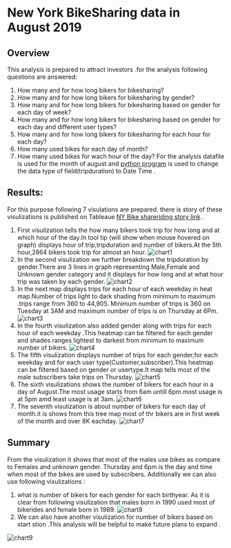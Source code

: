 # New York BikeSharing data in August 2019

## Overview
This analysis is prepared to attract  investors .for the analysis following questions are answered:
1. How many and for how long bikers for bikesharing?
2. How many and for how long bikers for bikesharing by gender?
3. How many and for how long bikers for bikesharing based on gender for each day of week?
4. How many and for how long bikers for bikesharing based on gender for each day and different  user types?
5. How many and for how long bikers for bikesharing for each hour for each  day?
6. How many used bikes for each day of month?
7. How many used bikes for wach hour of the day?
For the analysis datafile is used for the month of august  and [python program](https://github.com/ajinderbains/BikeSharing/blob/main/NYC_CitiBike_Challenge_starter_code.ipynb) is used to change the data  type of field(tripduration)  to Date Time .

## Results:
For this purpose following 7 visulations are prepared. there is story of these visulizations is published on Tableaue [NY Bike shareriding  story link](https://public.tableau.com/profile/ajinder6608#!/vizhome/NYBikeRideShare/NYBikeshare?publish=yes) .

1. First visulization tells the how many bikers took trip for how long and at which hour of the day.In tool tip (will show when mouse hovered on graph) displays hour  of trip,tripduration and number of bikers.At the 5th hour,2864 bikers took trip for almost an hour.
![chart1](https://github.com/ajinderbains/BikeSharing/blob/main/images/del2.png)
2. In the second visulization we further breakdown the tripduration by gender.There are 3 lines in graph representing Male,Female and Unknown gender category and it displays for how long and at what hour trip was taken by each gender.
![chart2](https://github.com/ajinderbains/BikeSharing/blob/main/images/del3.png)
3. In the next map displays trips  for each hour of each weekday in heat map.Number of trips light to dark shading from minimum to maximum .trips range from 360 to 44,905.
Minimum number of trips is 360 on Tuesday at 3AM and maximum number of trips is on Thursday at 6Pm.
![chart3](https://github.com/ajinderbains/BikeSharing/blob/main/images/del4.png)
4. In the fourth visulization also added gender along with  trips  for each hour of each weekday .This heatmap can be filtered for each gender and shades ranges lightest to darkest from minimum to maximum number of bikers.
![chart4](https://github.com/ajinderbains/BikeSharing/blob/main/images/del7.png)
5. The fifth visulization displays number of trips for each gender,for each weekday and for each user type(Customer,subscriber).This heatmap can be filtered based on gender or usertype.It map tells most of the male subscribers take trips on  Thursday.
![chart5](https://github.com/ajinderbains/BikeSharing/blob/main/images/del6.png)
6. The sixth visulizations shows the number of bikers for each hour in a day of August.The most usage starts from 6am untill 6pm.most usage is at 5pm amd least usage is at 3am.
![chart6](https://github.com/ajinderbains/BikeSharing/blob/main/images/del9.png)
7. The seventh visulization is about number of bikers for each day of month.it is shows from this tree map most of thr bikers are in first week of the month and over 8K eachday.
![chart7](https://github.com/ajinderbains/BikeSharing/blob/main/images/del11.png)
## Summary

From the visulization it shows that most of the males use bikes  as compare to Females and unknown gender.
Thursday and 6pm  is the day and time when most of the bikes are used by subscribers.
Additionally we can also use following visulizations :
1. what is number of bikers for each gender for each birthyear. As it is clear from following visulization that males born in 1990 used most of bikerides and female born in 1989.
![chart8](https://github.com/ajinderbains/BikeSharing/blob/main/images/del8.png)
2. We can also have another visulization for number of bikers  based on start stion .This analysis will be helpful to make future plans to expand .

![chart9](https://github.com/ajinderbains/BikeSharing/blob/main/images/del10.png)

